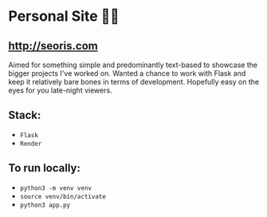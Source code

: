 # Personal Site 👩‍💻

## http://seoris.com

Aimed for something simple and predominantly text-based to showcase the bigger projects I've worked on. 
Wanted a chance to work with Flask and keep it relatively bare bones in terms of development. 
Hopefully easy on the eyes for you late-night viewers.

## Stack: 
- `Flask`
- `Render` 

## To run locally: 
- `python3 -m venv venv`
- `source venv/bin/activate`
- `python3 app.py`
